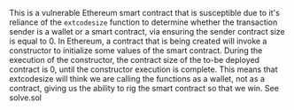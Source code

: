 This is a vulnerable Ethereum smart contract that is susceptible due to it's reliance of the `extcodesize` function to determine whether the transaction sender is a wallet or a smart contract, via ensuring the sender contract size is equal to 0. In Ethereum, a contract that is being created will invoke a constructor to initialize some values of the smart contract. During the execution of the constructor, the contract size of the to-be deployed contract is 0, until the constructor execution is complete. This means that extcodesize will think we are calling the functions as a wallet, not as a contract, giving us the ability to rig the smart contract so that we win. See solve.sol